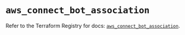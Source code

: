 # `aws_connect_bot_association`

Refer to the Terraform Registry for docs: [`aws_connect_bot_association`](https://registry.terraform.io/providers/hashicorp/aws/5.83.0/docs/resources/connect_bot_association).
